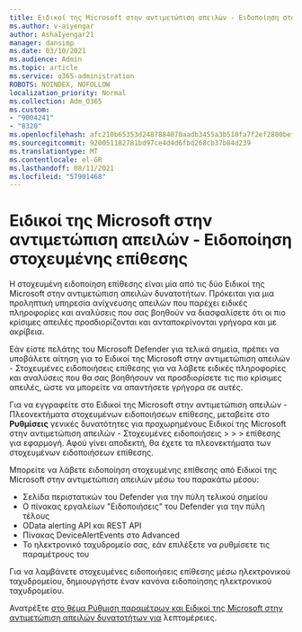 ```yaml
---
title: Ειδικοί της Microsoft στην αντιμετώπιση απειλών - Ειδοποίηση στοχευμένης επίθεσης
ms.author: v-aiyengar
author: AshaIyengar21
manager: dansimp
ms.date: 03/10/2021
ms.audience: Admin
ms.topic: article
ms.service: o365-administration
ROBOTS: NOINDEX, NOFOLLOW
localization_priority: Normal
ms.collection: Adm_O365
ms.custom:
- "9004241"
- "8320"
ms.openlocfilehash: afc210b65353d2487884070aadb3455a3b510fa7f2ef2800bef31cb77a5f1751
ms.sourcegitcommit: 920051182781bd97ce4d4d6fbd268cb37b84d239
ms.translationtype: MT
ms.contentlocale: el-GR
ms.lasthandoff: 08/11/2021
ms.locfileid: "57901468"
---
```

# <a name="microsoft-threat-experts---targeted-attack-notification"></a>Ειδικοί της Microsoft στην αντιμετώπιση απειλών - Ειδοποίηση στοχευμένης επίθεσης

Η στοχευμένη ειδοποίηση επίθεσης είναι μία από τις δύο Ειδικοί της Microsoft στην αντιμετώπιση απειλών δυνατοτήτων. Πρόκειται για μια προληπτική υπηρεσία ανίχνευσης απειλών που παρέχει ειδικές πληροφορίες και αναλύσεις που σας βοηθούν να διασφαλίσετε ότι οι πιο κρίσιμες απειλές προσδιορίζονται και ανταποκρίνονται γρήγορα και με ακρίβεια.

Εάν είστε πελάτης του Microsoft Defender για τελικά σημεία, πρέπει να υποβάλετε αίτηση για το Ειδικοί της Microsoft στην αντιμετώπιση απειλών - Στοχευμένες ειδοποιήσεις επίθεσης για να λάβετε ειδικές πληροφορίες και αναλύσεις που θα σας βοηθήσουν να προσδιορίσετε τις πιο κρίσιμες απειλές, ώστε να μπορείτε να απαντήσετε γρήγορα σε αυτές.

Για να εγγραφείτε στο Ειδικοί της Microsoft στην αντιμετώπιση απειλών - Πλεονεκτήματα στοχευμένων ειδοποιήσεων επίθεσης, μεταβείτε στο **Ρυθμίσεις** γενικές δυνατότητες για προχωρημένους Ειδικοί της Microsoft στην αντιμετώπιση απειλών - Στοχευμένες ειδοποιήσεις  >    >    >   επίθεσης για εφαρμογή. Αφού γίνει αποδεκτή, θα έχετε τα πλεονεκτήματα των στοχευμένων ειδοποιήσεων επίθεσης.

Μπορείτε να λάβετε ειδοποίηση στοχευμένης επίθεσης από Ειδικοί της Microsoft στην αντιμετώπιση απειλών μέσω του παρακάτω μέσου:

- Σελίδα περιστατικών του Defender για την πύλη τελικού σημείου
- Ο πίνακας εργαλείων "Ειδοποιήσεις" του Defender για την πύλη τέλους
- OData alerting API και REST API
- Πίνακας DeviceAlertEvents στο Advanced
- Το ηλεκτρονικό ταχυδρομείο σας, εάν επιλέξετε να ρυθμίσετε τις παραμέτρους του

Για να λαμβάνετε στοχευμένες ειδοποιήσεις επίθεσης μέσω ηλεκτρονικού ταχυδρομείου, δημιουργήστε έναν κανόνα ειδοποίησης ηλεκτρονικού ταχυδρομείου. 

Ανατρέξτε [στο θέμα Ρύθμιση παραμέτρων και Ειδικοί της Microsoft στην αντιμετώπιση απειλών δυνατοτήτων για](https://docs.microsoft.com/windows/security/threat-protection/microsoft-defender-atp/configure-microsoft-threat-experts) λεπτομέρειες.
